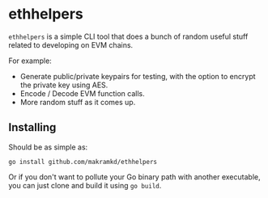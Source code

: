 # ethhelpers

`ethhelpers` is a simple CLI tool that does a bunch of random useful stuff related to developing
on EVM chains.

For example:

* Generate public/private keypairs for testing, with the option to encrypt the private key using AES.
* Encode / Decode EVM function calls.
* More random stuff as it comes up.

## Installing

Should be as simple as:

```
go install github.com/makramkd/ethhelpers
```

Or if you don't want to pollute your Go binary path with another executable, you can just clone and build it using `go build`.
